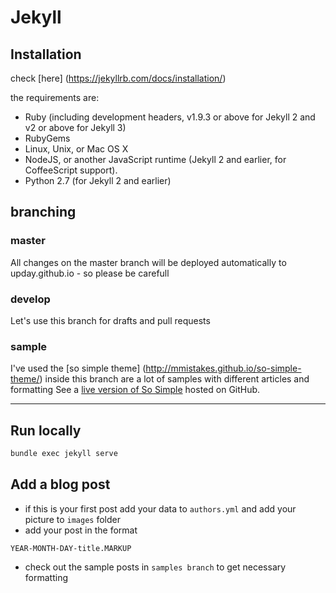 # Jekyll

## Installation
check [here] (https://jekyllrb.com/docs/installation/)

the requirements are:
* Ruby (including development headers, v1.9.3 or above for Jekyll 2 and v2 or above for Jekyll 3) 
* RubyGems
* Linux, Unix, or Mac OS X
* NodeJS, or another JavaScript runtime (Jekyll 2 and earlier, for CoffeeScript support).
* Python 2.7 (for Jekyll 2 and earlier)

## branching

### master
All changes on the master branch will be deployed automatically to upday.github.io - so please be carefull
### develop
Let's use this branch for drafts and pull requests
### sample
I've used the [so simple theme] (http://mmistakes.github.io/so-simple-theme/) inside this branch are a lot of samples with different articles and formatting
See a [live version of So Simple](http://mmistakes.github.io/so-simple-theme/) hosted on GitHub.

---

## Run locally 
```bash
bundle exec jekyll serve
```

## Add a blog post
* if this is your first post add your data to `authors.yml` and add your picture to `images` folder
* add your post in the format 
```
YEAR-MONTH-DAY-title.MARKUP
```
* check out the sample posts in `samples branch` to get necessary formatting 

